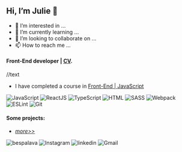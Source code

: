 ## Hi, I’m Julie 👋 
- 👀 I’m interested in ...
- 🌱 I’m currently learning ...
- 💞️ I’m looking to collaborate on ...
- 📫 How to reach me ...

<!---
Bespalava/Bespalava is a ✨ special ✨ repository because its `README.md` (this file) appears on your GitHub profile.
You can click the Preview link to take a look at your changes.
--->

#### Front-End developer | [CV]().

//text

- I have completed a course in [Front-End | JavaScript]()

![JavaScript](https://img.shields.io/badge/-JavaScript-0D1117?style=for-the-badge&logo=JavaScript)
![ReactJS](https://img.shields.io/badge/-ReactJS-0D1117?style=for-the-badge&logo=React)
![TypeScript](https://img.shields.io/badge/-TypeScript-0D1117?style=for-the-badge&logo=TypeScript)
![HTML](https://img.shields.io/badge/-HTML-0D1117?style=for-the-badge&logo=html5)
![SASS](https://img.shields.io/badge/-SASS-0D1117?style=for-the-badge&logo=sass)
![Webpack](https://img.shields.io/badge/-Webpack-0D1117?style=for-the-badge&logo=Webpack)
![ESLint](https://img.shields.io/badge/-ESLint-0D1117?style=for-the-badge&logo=ESLint)
![Git](https://img.shields.io/badge/-Git-0D1117?style=for-the-badge&logo=Git)

#### Some projects:
- [*more>>*]()

![bespalava](https://img.shields.io/badge/--0D1117?style=for-the-badge&logo=Telegram)
![Instagram](https://img.shields.io/badge/--0D1117?style=for-the-badge&logo=Instagram)
![linkedin](https://img.shields.io/badge/--0D1117?style=for-the-badge&logo=Linkedin)
![Gmail](https://img.shields.io/badge/-ybespalava@gmail.com-0D1117?style=for-the-badge&logo=Gmail)

